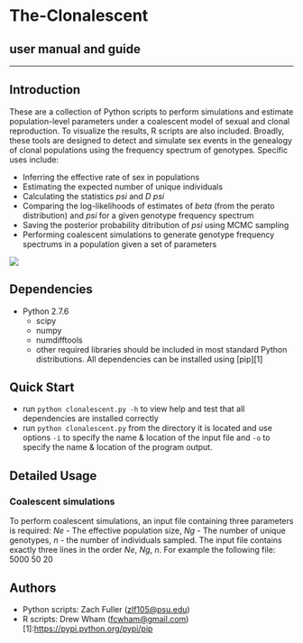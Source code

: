 # The-Clonalescent
## user manual and guide
--------
## Introduction
These are a collection of Python scripts to perform simulations and estimate population-level parameters under a coalescent model of sexual and clonal reproduction. To visualize the results, R scripts are also included. Broadly, these tools are designed to detect and simulate sex events in the genealogy of clonal populations using the frequency spectrum of genotypes. Specific uses include:
* Inferring the effective rate of sex in populations
* Estimating the expected number of unique individuals
* Calculating the statistics *psi* and *D psi*
* Comparing the log-likelihoods of estimates of *beta* (from the perato distribution) and *psi* for a given genotype frequency spectrum
* Saving the posterior probability ditribution of *psi* using MCMC sampling
* Performing coalescent simulations to generate genotype frequency spectrums in a population given a set of parameters

<img src="http://static1.squarespace.com/static/54ad6922e4b0ab38fefa18b1/t/5613cd02e4b0dc9c6cde8cee/1444138244362/?format=750w">

## Dependencies
* Python 2.7.6
    * scipy
    * numpy
    * numdifftools
    * other required libraries should be included in most standard Python distributions. All dependencies can be installed using [pip][1]

## Quick Start
* run `python clonalescent.py -h` to view help and test that all dependencies are installed correctly 
* run `python clonalescent.py` from the directory it is located and use options `-i` to specify the name & location of the input file and `-o` to specify the name & location of the program output.

## Detailed Usage
### Coalescent simulations
To perform coalescent simulations, an input file containing three parameters is required: *Ne* - The effective population size, *Ng* - The number of unique genotypes, *n* - the number of individuals sampled. The input file contains exactly three lines in the order *Ne*, *Ng*, *n*. For example the following file:
   5000
   50
   20

## Authors
* Python scripts: Zach Fuller (zlf105@psu.edu)
* R scripts: Drew Wham (fcwham@gmail.com)
[1]:https://pypi.python.org/pypi/pip
      
